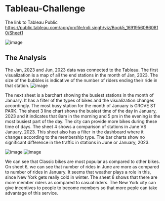 # Tableau-Challenge

The link to Tableau Public https://public.tableau.com/app/profile/roli.singh/viz/Book5_16919560860810/Sheet1

![image](https://github.com/rolisingh10/Tableau-Challenge/assets/128007832/4567c928-f21d-4933-ba14-3427b9dac291)

## The Analysis

  The Jan, 2023 and Jun, 2023 data was connected to the Tableau. The first visualization is a map of all the end stations in the month of Jan, 2023. The size of the bubbles is indicative of the number of riders ending their ride in that station.
![image](https://github.com/rolisingh10/Tableau-Challenge/assets/128007832/1ea5e8d2-82e9-4f78-8867-ba4c32887ca2)

  The next sheet is a barchart showing the busiest stations in the month of January. It has a filter of the types of bikes and the visualization changes accordingly. The most busy station for the month of January is GROVE ST PARK.
  The sheet 3 line chart shows the busiest time of the day in January, 2023 and it indicates that 8am in the morning and 5 pm in the evening is the most busiest part of the day. The city can provide more bikes during these time of days.
The sheet 4 shows a comparison of stations in June VS January, 2023. This sheet also has a filter in the dashboard where it changes according to the membership type. The bar charts show no significant difference in the traffic in stations in June or January, 2023.

![image](https://github.com/rolisingh10/Tableau-Challenge/assets/128007832/ff7da1b9-660d-42eb-9919-9a018483a9f3) ![image](https://github.com/rolisingh10/Tableau-Challenge/assets/128007832/6b66c1c8-0dfd-491f-96b1-e5f3332a3c79)


We can see that Classic bikes are most popular as compared to other bikes.
On sheet 6, we can see that number of rides in June are more as compared to number of rides in January. It seems that weather plays a role in this, since New York gets really cold in winter.
The sheet 8 shows that there are more member riders as compared to casual riders. The New York city can give incentives to people to become members so that more peple can take advantage of this service.

